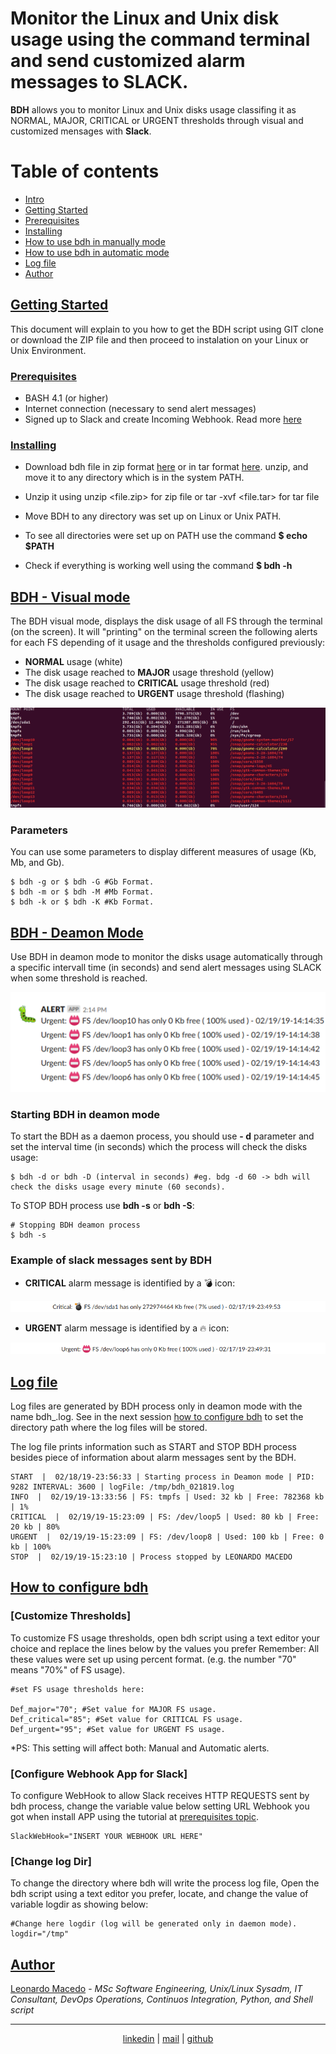 # Monitor the Linux and Unix disk usage using the command terminal and send customized alarm messages to SLACK. 

**BDH** allows you to monitor Linux and Unix disks usage classifing it as NORMAL, MAJOR, CRITICAL or URGENT thresholds through visual and customized mensages with **Slack**.

Table of contents
=================

<!--ts-->
   * [Intro](#bdh---monitoring-unixlinux-file-systems-manually-or-automatically-way)	
   * [Getting Started](#getting-started)
   * [Prerequisites](#prerequisites)
   * [Installing](#installing)
   * [How to use bdh in manually mode](#how-to-use-bdh-in-manually-mode)
   * [How to use bdh in automatic mode](#how-to-use-bdh-in-automatic-mode)
   * [Log file](#log-file)
   * [Author](#author)
<!--te-->

## [Getting Started](#getting-started)

This document will explain to you how to get the BDH script using GIT clone or download the ZIP file and then proceed to instalation on your Linux or Unix Environment.

### [Prerequisites](#prerequisites)

- BASH 4.1 (or higher)
- Internet connection (necessary to send alert messages)
- Signed up to Slack and create Incoming Webhook. Read more [here](https://api.slack.com/incoming-webhooks)  

### [Installing](#installing)

- Download bdh file in zip format [here](https://github.com/macedojleo/BDH/zipball/master) or in tar format [here](https://github.com/macedojleo/BDH/tarball/master). unzip, and move it to any directory which is in the system PATH.

- Unzip it using unzip <file.zip> for zip file or tar -xvf <file.tar> for tar file

- Move BDH to any directory was set up on Linux or Unix PATH.

- To see all directories were set up on PATH use the command **$ echo $PATH**

- Check if everything is working well using the command **$ bdh -h**

## [BDH - Visual mode](#manually)

The BDH visual mode, displays the disk usage of all FS through the terminal (on the screen). It will "printing" on the terminal screen the following alerts for each FS depending of it usage and the thresholds configured previously:

- **NORMAL** usage (white)
- The disk usage reached to **MAJOR** usage threshold (yellow)
- The disk usage reached to **CRITICAL** usage threshold (red)
- The disk usage reached to **URGENT** usage threshold (flashing)

![Sample](/docs/sample.gif)

### Parameters 

You can use some parameters to display different measures of usage (Kb, Mb, and Gb).

	$ bdh -g or $ bdh -G #Gb Format.
	$ bdh -m or $ bdh -M #Mb Format.
	$ bdh -k or $ bdh -K #Kb Format.
	
	
## [BDH - Deamon Mode](#automatic)

Use BDH in deamon mode to monitor the disks usage automatically through a specific intervall time (in seconds) and send alert messages using SLACK when some threshold is reached.

![SlackMessages](/docs/SlackExampleMessages.png)
 

### Starting BDH in deamon mode

To start the BDH as a daemon process, you should use **- d** parameter and set the interval time (in seconds) which the process will check the disks usage:

	$ bdh -d or bdh -D (interval in seconds) #eg. bdg -d 60 -> bdh will check the disks usage every minute (60 seconds).

To STOP BDH process use **bdh -s** or **bdh -S**:

	# Stopping BDH deamon process
	$ bdh -s 
	

### Example of slack messages sent by BDH

- **CRITICAL** alarm message is identified by a :bomb: icon:

![SlackCritical](/docs/slackCriticalMessage.png)



- **URGENT** alarm message  is identified by a :fire: icon:

![SlackUrgent](/docs/slackUrgentMessage.png)



## [Log file](#log)

Log files are generated by BDH process only in deamon mode with the name bdh_<timestamp-mmddyyyy>.log. See in the next session [how to configure bdh](#configure) to set the directory path where the log files will be stored.
	
The log file prints information such as START and STOP BDH process besides piece of information about alarm messages sent by the BDH.

	START  |  02/18/19-23:56:33 | Starting process in Deamon mode | PID:  9282 INTERVAL: 3600 | logFile: /tmp/bdh_021819.log
	INFO  |  02/19/19-13:33:56 | FS: tmpfs | Used: 32 kb | Free: 782368 kb | 1%
	CRITICAL  |  02/19/19-15:23:09 | FS: /dev/loop5 | Used: 80 kb | Free: 20 kb | 80%
	URGENT  |  02/19/19-15:23:09 | FS: /dev/loop8 | Used: 100 kb | Free: 0 kb | 100%
	STOP  |  02/19/19-15:23:10 | Process stopped by LEONARDO MACEDO 
	

## [How to configure bdh](#configure)

### [Customize Thresholds]
To customize FS usage thresholds, open bdh script using a text editor your choice and replace the lines below by the values you prefer Remember: All these values were set up using percent format. (e.g. the number "70" means "70%" of FS usage). 

	#set FS usage thresholds here:                                   

	Def_major="70"; #Set value for MAJOR FS usage.
	Def_critical="85"; #Set value for CRITICAL FS usage.
	Def_urgent="95"; #Set value for URGENT FS usage.
	
*PS: This setting will affect both: Manual and Automatic alerts.

### [Configure Webhook App for Slack]
To configure WebHook to allow Slack receives HTTP REQUESTS sent by bdh process, change the variable value below setting URL Webhook you got when install APP using the tutorial at [prerequisites topic](#prerequisites).

	SlackWebHook="INSERT YOUR WEBHOOK URL HERE"

### [Change log Dir]
To change the directory where bdh will write the process log file, Open the bdh script using a text editor you prefer, locate, and change the value of variable logdir as showing below:

	#Change here logdir (log will be generated only in daemon mode).
	logdir="/tmp"

## [Author](#author)

[Leonardo Macedo](https://www.linkedin.com/in/leonardo-macedo-96026a94/) - *MSc Software Engineering, Unix/Linux Sysadm, IT Consultant, DevOps Operations, Continuos Integration, Python, and Shell script*

<hr>
<p align="center"><a href="https://www.linkedin.com/in/leonardo-macedo-96026a94/">linkedin</a> | <a href="mailto:macedojleo@gmail.com">mail</a> | <a href="https://github.com/macedojleo">github</a></p>
